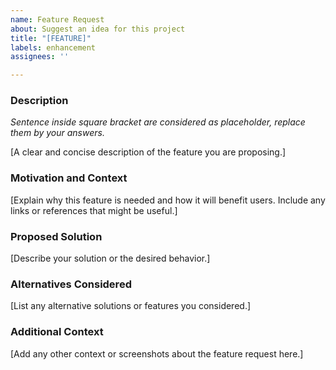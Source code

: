 ```yaml
---
name: Feature Request
about: Suggest an idea for this project
title: "[FEATURE]"
labels: enhancement
assignees: ''

---
```


### Description

*Sentence inside square bracket are considered as placeholder, replace them by your answers.*

[A clear and concise description of the feature you are proposing.]

### Motivation and Context

[Explain why this feature is needed and how it will benefit users. Include any links or references that might be useful.]

### Proposed Solution

[Describe your solution or the desired behavior.]

### Alternatives Considered

[List any alternative solutions or features you considered.]

### Additional Context

[Add any other context or screenshots about the feature request here.]
